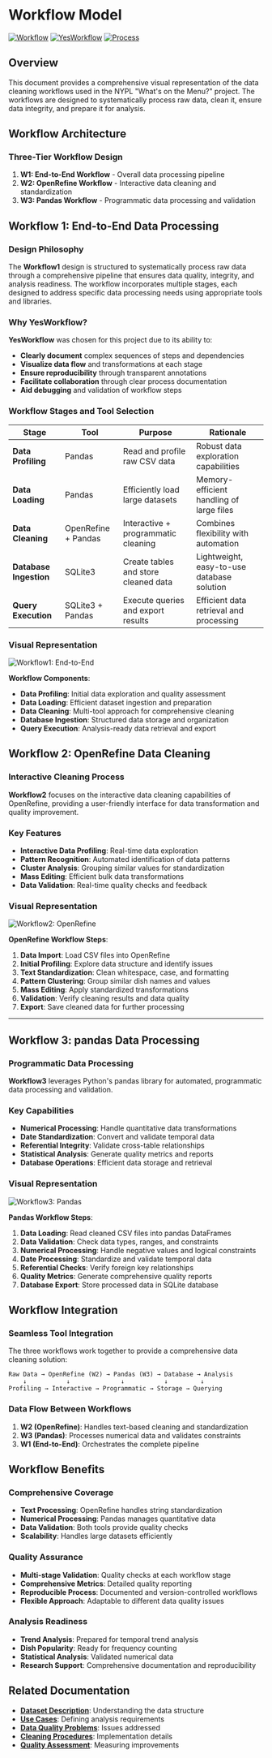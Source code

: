 # Workflow Model

[![Workflow](https://img.shields.io/badge/Workflow-4285F4?style=for-the-badge&logo=workflow&logoColor=white)](https://en.wikipedia.org/wiki/Workflow)
[![YesWorkflow](https://img.shields.io/badge/YesWorkflow-000000?style=for-the-badge&logo=workflow&logoColor=white)](https://yesworkflow.org/)
[![Process](https://img.shields.io/badge/Process-00D4AA?style=for-the-badge&logo=process&logoColor=white)](https://en.wikipedia.org/wiki/Process)

## Overview

This document provides a comprehensive visual representation of the data cleaning workflows used in the NYPL "What's on the Menu?" project. The workflows are designed to systematically process raw data, clean it, ensure data integrity, and prepare it for analysis.

## Workflow Architecture

### **Three-Tier Workflow Design**
1. **W1: End-to-End Workflow** - Overall data processing pipeline
2. **W2: OpenRefine Workflow** - Interactive data cleaning and standardization
3. **W3: Pandas Workflow** - Programmatic data processing and validation

## Workflow 1: End-to-End Data Processing

### **Design Philosophy**
The **Workflow1** design is structured to systematically process raw data through a comprehensive pipeline that ensures data quality, integrity, and analysis readiness. The workflow incorporates multiple stages, each designed to address specific data processing needs using appropriate tools and libraries.

### **Why YesWorkflow?**
**YesWorkflow** was chosen for this project due to its ability to:
- **Clearly document** complex sequences of steps and dependencies
- **Visualize data flow** and transformations at each stage
- **Ensure reproducibility** through transparent annotations
- **Facilitate collaboration** through clear process documentation
- **Aid debugging** and validation of workflow steps

### **Workflow Stages and Tool Selection**

| Stage | Tool | Purpose | Rationale |
|-------|------|---------|-----------|
| **Data Profiling** | Pandas | Read and profile raw CSV data | Robust data exploration capabilities |
| **Data Loading** | Pandas | Efficiently load large datasets | Memory-efficient handling of large files |
| **Data Cleaning** | OpenRefine + Pandas | Interactive + programmatic cleaning | Combines flexibility with automation |
| **Database Ingestion** | SQLite3 | Create tables and store cleaned data | Lightweight, easy-to-use database solution |
| **Query Execution** | SQLite3 + Pandas | Execute queries and export results | Efficient data retrieval and processing |

### **Visual Representation**

![Workflow1: End-to-End](../img/Workflow1.png)

**Workflow Components**:
- **Data Profiling**: Initial data exploration and quality assessment
- **Data Loading**: Efficient dataset ingestion and preparation
- **Data Cleaning**: Multi-tool approach for comprehensive cleaning
- **Database Ingestion**: Structured data storage and organization
- **Query Execution**: Analysis-ready data retrieval and export

## Workflow 2: OpenRefine Data Cleaning

### **Interactive Cleaning Process**
**Workflow2** focuses on the interactive data cleaning capabilities of OpenRefine, providing a user-friendly interface for data transformation and quality improvement.

### **Key Features**
- **Interactive Data Profiling**: Real-time data exploration
- **Pattern Recognition**: Automated identification of data patterns
- **Cluster Analysis**: Grouping similar values for standardization
- **Mass Editing**: Efficient bulk data transformations
- **Data Validation**: Real-time quality checks and feedback

### **Visual Representation**

![Workflow2: OpenRefine](../img/Workflow2_OpenRefine.png)

**OpenRefine Workflow Steps**:
1. **Data Import**: Load CSV files into OpenRefine
2. **Initial Profiling**: Explore data structure and identify issues
3. **Text Standardization**: Clean whitespace, case, and formatting
4. **Pattern Clustering**: Group similar dish names and values
5. **Mass Editing**: Apply standardized transformations
6. **Validation**: Verify cleaning results and data quality
7. **Export**: Save cleaned data for further processing

---

## Workflow 3: pandas Data Processing

### **Programmatic Data Processing**
**Workflow3** leverages Python's pandas library for automated, programmatic data processing and validation.

### **Key Capabilities**
- **Numerical Processing**: Handle quantitative data transformations
- **Date Standardization**: Convert and validate temporal data
- **Referential Integrity**: Validate cross-table relationships
- **Statistical Analysis**: Generate quality metrics and reports
- **Database Operations**: Efficient data storage and retrieval

### **Visual Representation**

![Workflow3: Pandas](../img/Workflow3_pandas.png)

**Pandas Workflow Steps**:
1. **Data Loading**: Read cleaned CSV files into pandas DataFrames
2. **Data Validation**: Check data types, ranges, and constraints
3. **Numerical Processing**: Handle negative values and logical constraints
4. **Date Processing**: Standardize and validate temporal data
5. **Referential Checks**: Verify foreign key relationships
6. **Quality Metrics**: Generate comprehensive quality reports
7. **Database Export**: Store processed data in SQLite database


## Workflow Integration

### **Seamless Tool Integration**
The three workflows work together to provide a comprehensive data cleaning solution:

```
Raw Data → OpenRefine (W2) → Pandas (W3) → Database → Analysis
    ↓           ↓              ↓           ↓         ↓
Profiling → Interactive → Programmatic → Storage → Querying
```

### **Data Flow Between Workflows**
1. **W2 (OpenRefine)**: Handles text-based cleaning and standardization
2. **W3 (Pandas)**: Processes numerical data and validates constraints
3. **W1 (End-to-End)**: Orchestrates the complete pipeline

## Workflow Benefits

### **Comprehensive Coverage**
- **Text Processing**: OpenRefine handles string standardization
- **Numerical Processing**: Pandas manages quantitative data
- **Data Validation**: Both tools provide quality checks
- **Scalability**: Handles large datasets efficiently

### **Quality Assurance**
- **Multi-stage Validation**: Quality checks at each workflow stage
- **Comprehensive Metrics**: Detailed quality reporting
- **Reproducible Process**: Documented and version-controlled workflows
- **Flexible Approach**: Adaptable to different data quality issues

### **Analysis Readiness**
- **Trend Analysis**: Prepared for temporal trend analysis
- **Dish Popularity**: Ready for frequency counting
- **Statistical Analysis**: Validated numerical data
- **Research Support**: Comprehensive documentation and reproducibility

## Related Documentation

- **[Dataset Description](01_Description_of_Dataset.md)**: Understanding the data structure
- **[Use Cases](02_Use_Cases.md)**: Defining analysis requirements
- **[Data Quality Problems](03_Data_Quality_Problems.md)**: Issues addressed
- **[Cleaning Procedures](04_Description_of_Data_Cleaning_Performed.md)**: Implementation details
- **[Quality Assessment](05_Document_Data_Quality_Changes.md)**: Measuring improvements